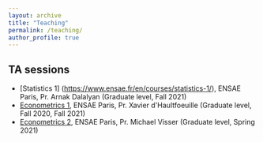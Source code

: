 ```yaml
---
layout: archive
title: "Teaching"
permalink: /teaching/
author_profile: true
---
```



## TA sessions

- [Statistics 1] (https://www.ensae.fr/en/courses/statistics-1/), ENSAE Paris, Pr. Arnak Dalalyan (Graduate level, Fall 2021)
- [Econometrics 1](https://www.ensae.fr/en/courses/econometrics-1/), ENSAE Paris, Pr. Xavier d'Haultfoeuille (Graduate level, Fall 2020, Fall 2021)
- [Econometrics 2](https://www.ensae.fr/en/courses/econometrics-2/), ENSAE Paris, Pr. Michael Visser (Graduate level, Spring 2021)
